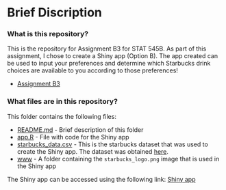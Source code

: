 # Brief Discription 
### What is this repository?
This is the repository for Assignment B3 for STAT 545B. As part of this assignment, I chose to create a Shiny app (Option B). The app created can be used to input your preferences and determine which Starbucks drink choices are available to you according to those preferences!
  - [Assignment B3](https://stat545.stat.ubc.ca/assignments/assignment-b3/)

### What files are in this repository?
This folder contains the following files:
- [README.md](https://github.com/stat545ubc-2022/assignment-b3-simranpreetmann/blob/main/README.md) - Brief description of this folder
- [app.R](https://github.com/stat545ubc-2022/assignment-b3-simranpreetmann/blob/main/app.R) - File with code for the Shiny app
- [starbucks_data.csv](https://github.com/stat545ubc-2022/assignment-b3-simranpreetmann/blob/main/starbucks_data.csv) - This is the starbucks dataset that was used to create the Shiny app. The dataset was obtained [here](https://github.com/rfordatascience/tidytuesday/blob/master/data/2021/2021-12-21/readme.md).
- [www](https://github.com/stat545ubc-2022/assignment-b3-simranpreetmann/tree/main/www) - A folder containing the `starbucks_logo.png` image that is used in the Shiny app

The Shiny app can be accessed using the following link: [Shiny app](https://simranpreetmann.shinyapps.io/assignment-b3-simranpreetmann/)


